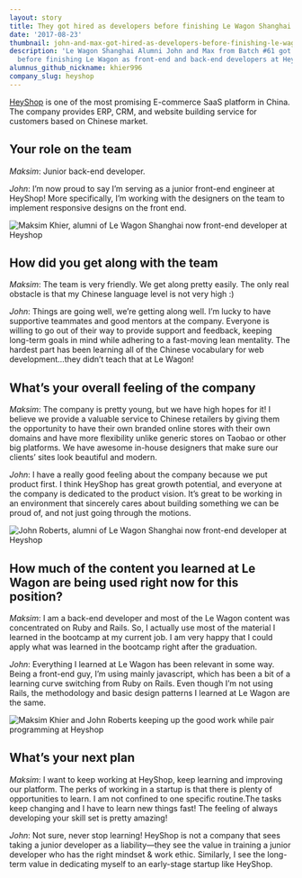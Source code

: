 ```yaml
---
layout: story
title: They got hired as developers before finishing Le Wagon Shanghai
date: '2017-08-23'
thumbnail: john-and-max-got-hired-as-developers-before-finishing-le-wagon-shanghai.jpg
description: 'Le Wagon Shanghai Alumni John and Max from Batch #61 got a job offer
  before finishing Le Wagon as front-end and back-end developers at HeyShop.'
alumnus_github_nickname: khier996
company_slug: heyshop
---
```


[HeyShop](http://hey.shop) is one of the most promising E-commerce SaaS platform in China. The company provides ERP, CRM, and website building service for customers based on Chinese market.

## Your role on the team

*Maksim*: Junior back-end developer.

*John*: I’m now proud to say I’m serving as a junior front-end engineer at HeyShop! More specifically, I’m working with the designers on the team to implement responsive designs on the front end.

<p><img src="https://raw.githubusercontent.com/lewagon/www-images/master/testimonials/maksimandjohn/john-and-max-got-hired-as-developers-before-finishing-le-wagon-shanghai_1.jpg" alt="Maksim Khier, alumni of Le Wagon Shanghai now front-end developer at Heyshop"></p>

## How did you get along with the team

*Maksim*: The team is very friendly. We get along pretty  easily. The only real obstacle is that my Chinese language level is not very high :)

*John*: Things are going well, we’re getting along well. I’m lucky to have supportive teammates and good mentors at the company. Everyone is willing to go out of their way to provide support and feedback, keeping long-term goals in mind while adhering to a fast-moving lean mentality. The hardest part has been learning all of the Chinese vocabulary for web development…they didn’t teach that at Le Wagon!

## What’s your overall feeling of the company

*Maksim*: The company is pretty young, but we have high hopes for it! I believe we provide a valuable service to Chinese retailers by giving them the opportunity to have their own branded online stores with their own domains and have more flexibility unlike generic stores on Taobao or other big platforms. We have awesome in-house designers that make sure our clients’ sites look beautiful and modern.

*John*: I have a really good feeling about the company because we put product first. I think HeyShop has great growth potential, and everyone at the company is dedicated to the product vision. It’s great to be working in an environment that sincerely cares about building something we can be proud of, and not just going through the motions.

<p><img src="https://raw.githubusercontent.com/lewagon/www-images/master/testimonials/maksimandjohn/john-and-max-got-hired-as-developers-before-finishing-le-wagon-shanghai_2.jpg" alt="John Roberts, alumni of Le Wagon Shanghai now front-end developer at Heyshop"></p>

## How much of the content you learned at Le Wagon are being used right now for this position?

*Maksim*: I am a back-end developer and most of the Le Wagon content was concentrated on Ruby and Rails. So, I actually use most of the material I learned in the bootcamp at my current job. I am very happy that I could apply what was learned in the bootcamp right after the graduation.

*John*: Everything I learned at Le Wagon has been relevant in some way. Being a front-end guy, I’m using mainly javascript, which has been a bit of a learning curve switching from Ruby on Rails. Even though I’m not using Rails, the methodology and basic design patterns I learned at Le Wagon are the same.

<p><img src="https://raw.githubusercontent.com/lewagon/www-images/master/testimonials/maksimandjohn/john-and-max-got-hired-as-developers-before-finishing-le-wagon-shanghai_3.jpg" alt="Maksim Khier and John Roberts keeping up the good work while pair programming at Heyshop"></p>

## What’s your next plan

*Maksim*: I want to keep working at HeyShop, keep learning and improving our platform. The perks of working in a startup is that there is plenty of opportunities to learn. I am not confined to one specific routine.The tasks keep changing and I have to learn new things fast! The feeling of always developing your skill set is pretty amazing!

*John*: Not sure, never stop learning! HeyShop is not a company that sees taking a junior developer as a liability—they see the value in training a junior developer who has the right mindset & work ethic. Similarly, I see the long-term value in dedicating myself to an early-stage startup like HeyShop.
